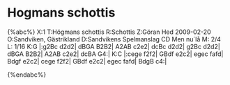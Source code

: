 # Hogmans schottis

{%abc%}
X:1
T:Högmans schottis
R:Schottis
Z:Göran Hed 2009-02-20
O:Sandviken, Gästrikland
D:Sandvikens Spelmanslag CD Men nu´lå
M: 2/4
L: 1/16
K:G
|:g2Bc d2d2| dBGA B2B2| A2AB c2e2| dcBc d2d2|
g2Bc d2d2| dBGA B2B2| A2AB c2e2| dcBA G4:|
K:C
|:cege f2f2| GBdf e2c2| egec fafd| Bdgf e2c2|
cege f2f2| GBdf e2c2| egec fafd| BdgB c4:|

{%endabc%}

